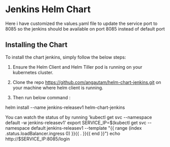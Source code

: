 # Jenkins Helm Chart

Here i have customized the values.yaml file to update the service port to 8085 so the jenkins should be available on port 8085 instead of default port


## Installing the Chart

To install the chart jenkins, simply follow the below steps:

1. Ensure the Helm Client and Helm Tiller pod is running on your kubernetes cluster.

2. Clone the repo https://github.com/angautam/helm-chart-jenkins.git on your machine where helm client is running.

3. Then run below command : 

helm install --name jenkins-releasev1 helm-chart-jenkins


You can watch the status of by running 'kubectl get svc --namespace default -w jenkins-releasev1'
  export SERVICE_IP=$(kubectl get svc --namespace default jenkins-releasev1 --template "{{ range (index .status.loadBalancer.ingress 0) }}{{ . }}{{ end }}")
  echo http://$SERVICE_IP:8085/login




